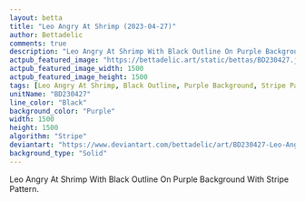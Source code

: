 ```yaml
---
layout: betta
title: "Leo Angry At Shrimp (2023-04-27)"
author: Bettadelic
comments: true
description: "Leo Angry At Shrimp With Black Outline On Purple Background With Stripe Pattern."
actpub_featured_image: "https://bettadelic.art/static/bettas/BD230427.jpg"
actpub_featured_image_width: 1500
actpub_featured_image_height: 1500
tags: [Leo Angry At Shrimp, Black Outline, Purple Background, Stripe Pattern, April 2023]
unitName: "BD230427"
line_color: "Black"
background_color: "Purple"
width: 1500
height: 1500
algorithm: "Stripe"
deviantart: "https://www.deviantart.com/bettadelic/art/BD230427-Leo-Angry-At-Shrimp-2023-04-27-960007365"
background_type: "Solid"
---
```


Leo Angry At Shrimp With Black Outline On Purple Background With Stripe Pattern.
